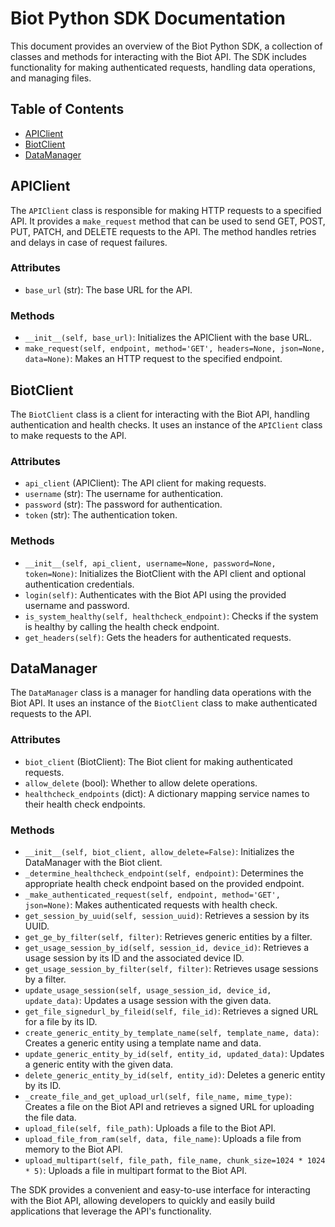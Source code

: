 # Biot Python SDK Documentation

This document provides an overview of the Biot Python SDK, a collection of classes and methods for interacting with the Biot API. The SDK includes functionality for making authenticated requests, handling data operations, and managing files.

## Table of Contents

- [APIClient](#apiclient)
- [BiotClient](#biotclient)
- [DataManager](#datamanager)

## APIClient

The `APIClient` class is responsible for making HTTP requests to a specified API. It provides a `make_request` method that can be used to send GET, POST, PUT, PATCH, and DELETE requests to the API. The method handles retries and delays in case of request failures.

### Attributes

- `base_url` (str): The base URL for the API.

### Methods

- `__init__(self, base_url)`: Initializes the APIClient with the base URL.
- `make_request(self, endpoint, method='GET', headers=None, json=None, data=None)`: Makes an HTTP request to the specified endpoint.

## BiotClient

The `BiotClient` class is a client for interacting with the Biot API, handling authentication and health checks. It uses an instance of the `APIClient` class to make requests to the API.

### Attributes

- `api_client` (APIClient): The API client for making requests.
- `username` (str): The username for authentication.
- `password` (str): The password for authentication.
- `token` (str): The authentication token.

### Methods

- `__init__(self, api_client, username=None, password=None, token=None)`: Initializes the BiotClient with the API client and optional authentication credentials.
- `login(self)`: Authenticates with the Biot API using the provided username and password.
- `is_system_healthy(self, healthcheck_endpoint)`: Checks if the system is healthy by calling the health check endpoint.
- `get_headers(self)`: Gets the headers for authenticated requests.

## DataManager

The `DataManager` class is a manager for handling data operations with the Biot API. It uses an instance of the `BiotClient` class to make authenticated requests to the API.

### Attributes

- `biot_client` (BiotClient): The Biot client for making authenticated requests.
- `allow_delete` (bool): Whether to allow delete operations.
- `healthcheck_endpoints` (dict): A dictionary mapping service names to their health check endpoints.

### Methods

- `__init__(self, biot_client, allow_delete=False)`: Initializes the DataManager with the Biot client.
- `_determine_healthcheck_endpoint(self, endpoint)`: Determines the appropriate health check endpoint based on the provided endpoint.
- `_make_authenticated_request(self, endpoint, method='GET', json=None)`: Makes authenticated requests with health check.
- `get_session_by_uuid(self, session_uuid)`: Retrieves a session by its UUID.
- `get_ge_by_filter(self, filter)`: Retrieves generic entities by a filter.
- `get_usage_session_by_id(self, session_id, device_id)`: Retrieves a usage session by its ID and the associated device ID.
- `get_usage_session_by_filter(self, filter)`: Retrieves usage sessions by a filter.
- `update_usage_session(self, usage_session_id, device_id, update_data)`: Updates a usage session with the given data.
- `get_file_signedurl_by_fileid(self, file_id)`: Retrieves a signed URL for a file by its ID.
- `create_generic_entity_by_template_name(self, template_name, data)`: Creates a generic entity using a template name and data.
- `update_generic_entity_by_id(self, entity_id, updated_data)`: Updates a generic entity with the given data.
- `delete_generic_entity_by_id(self, entity_id)`: Deletes a generic entity by its ID.
- `_create_file_and_get_upload_url(self, file_name, mime_type)`: Creates a file on the Biot API and retrieves a signed URL for uploading the file data.
- `upload_file(self, file_path)`: Uploads a file to the Biot API.
- `upload_file_from_ram(self, data, file_name)`: Uploads a file from memory to the Biot API.
- `upload_multipart(self, file_path, file_name, chunk_size=1024 * 1024 * 5)`: Uploads a file in multipart format to the Biot API.

The SDK provides a convenient and easy-to-use interface for interacting with the Biot API, allowing developers to quickly and easily build applications that leverage the API's functionality.